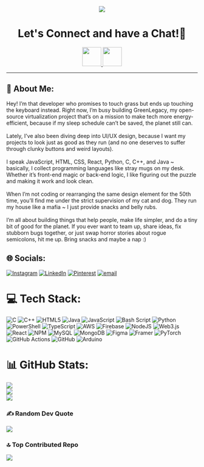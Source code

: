 <p align="center"> <img src="https://capsule-render.vercel.app/api?type=venom&height=300&color=gradient&text=Nevin's%20GitHub&reversal=false&textBg=false&animation=fadeIn"/> </p>

<h1 align="center">
  Let's Connect and have a Chat!💬
</h1>

<p align="center">
<a href="https://www.linkedin.com/in/nevin-shine-b403b932b">
  <img height="50" src="https://user-images.githubusercontent.com/46517096/166973395-19676cd8-f8ec-4abf-83ff-da8243505b82.png"/>
</a>
<a href="https://www.instagram.com/rebootritual/">
  <img height="50" src="https://user-images.githubusercontent.com/46517096/166974368-9798f39f-1f46-499c-b14e-81f0a3f83a06.png"/>
</a>
</p>

---

## 💫 About Me:

Hey! I’m that developer who promises to touch grass but ends up touching the keyboard instead. Right now, I’m busy building GreenLegacy, my open-source virtualization project that’s on a mission to make tech more energy-efficient, because if my sleep schedule can’t be saved, the planet still can.<br><br>Lately, I’ve also been diving deep into UI/UX design, because I want my projects to look just as good as they run (and no one deserves to suffer through clunky buttons and weird layouts).<br><br>I speak JavaScript, HTML, CSS, React, Python, C, C++, and Java ~ basically, I collect programming languages like stray mugs on my desk. Whether it’s front-end magic or back-end logic, I like figuring out the puzzle and making it work and look clean.<br><br>When I’m not coding or rearranging the same design element for the 50th time, you’ll find me under the strict supervision of my cat and dog. They run my house like a mafia ~ I just provide snacks and belly rubs.<br><br>I’m all about building things that help people, make life simpler, and do a tiny bit of good for the planet. If you ever want to team up, share ideas, fix stubborn bugs together, or just swap horror stories about rogue semicolons, hit me up. Bring snacks and maybe a nap :)


## 🌐 Socials:
[![Instagram](https://img.shields.io/badge/Instagram-%23E4405F.svg?logo=Instagram&logoColor=white)](https://instagram.com/corrupttrace) [![LinkedIn](https://img.shields.io/badge/LinkedIn-%230077B5.svg?logo=linkedin&logoColor=white)](https://linkedin.com/in/nevin-shine-b403b932b) [![Pinterest](https://img.shields.io/badge/Pinterest-%23E60023.svg?logo=Pinterest&logoColor=white)](https://pinterest.com/nevviiiiii) [![email](https://img.shields.io/badge/Email-D14836?logo=gmail&logoColor=white)](mailto:nevinshine05@outlook.com) 

# 💻 Tech Stack:
![C](https://img.shields.io/badge/c-%2300599C.svg?style=for-the-badge&logo=c&logoColor=white) ![C++](https://img.shields.io/badge/c++-%2300599C.svg?style=for-the-badge&logo=c%2B%2B&logoColor=white) ![HTML5](https://img.shields.io/badge/html5-%23E34F26.svg?style=for-the-badge&logo=html5&logoColor=white) ![Java](https://img.shields.io/badge/java-%23ED8B00.svg?style=for-the-badge&logo=openjdk&logoColor=white) ![JavaScript](https://img.shields.io/badge/javascript-%23323330.svg?style=for-the-badge&logo=javascript&logoColor=%23F7DF1E) ![Bash Script](https://img.shields.io/badge/bash_script-%23121011.svg?style=for-the-badge&logo=gnu-bash&logoColor=white) ![Python](https://img.shields.io/badge/python-3670A0?style=for-the-badge&logo=python&logoColor=ffdd54) ![PowerShell](https://img.shields.io/badge/PowerShell-%235391FE.svg?style=for-the-badge&logo=powershell&logoColor=white) ![TypeScript](https://img.shields.io/badge/typescript-%23007ACC.svg?style=for-the-badge&logo=typescript&logoColor=white) ![AWS](https://img.shields.io/badge/AWS-%23FF9900.svg?style=for-the-badge&logo=amazon-aws&logoColor=white) ![Firebase](https://img.shields.io/badge/firebase-%23039BE5.svg?style=for-the-badge&logo=firebase) ![NodeJS](https://img.shields.io/badge/node.js-6DA55F?style=for-the-badge&logo=node.js&logoColor=white) ![Web3.js](https://img.shields.io/badge/web3.js-F16822?style=for-the-badge&logo=web3.js&logoColor=white) ![React](https://img.shields.io/badge/react-%2320232a.svg?style=for-the-badge&logo=react&logoColor=%2361DAFB) ![NPM](https://img.shields.io/badge/NPM-%23CB3837.svg?style=for-the-badge&logo=npm&logoColor=white) ![MySQL](https://img.shields.io/badge/mysql-4479A1.svg?style=for-the-badge&logo=mysql&logoColor=white) ![MongoDB](https://img.shields.io/badge/MongoDB-%234ea94b.svg?style=for-the-badge&logo=mongodb&logoColor=white) ![Figma](https://img.shields.io/badge/figma-%23F24E1E.svg?style=for-the-badge&logo=figma&logoColor=white) ![Framer](https://img.shields.io/badge/Framer-black?style=for-the-badge&logo=framer&logoColor=blue) ![PyTorch](https://img.shields.io/badge/PyTorch-%23EE4C2C.svg?style=for-the-badge&logo=PyTorch&logoColor=white) ![GitHub Actions](https://img.shields.io/badge/github%20actions-%232671E5.svg?style=for-the-badge&logo=githubactions&logoColor=white) ![GitHub](https://img.shields.io/badge/github-%23121011.svg?style=for-the-badge&logo=github&logoColor=white) ![Arduino](https://img.shields.io/badge/-Arduino-00979D?style=for-the-badge&logo=Arduino&logoColor=white)
# 📊 GitHub Stats:
![](https://github-readme-stats.vercel.app/api?username=nevinshine&theme=midnight-purple&hide_border=false&include_all_commits=true&count_private=true)<br/>
![](https://nirzak-streak-stats.vercel.app/?user=nevinshine&theme=midnight-purple&hide_border=false)<br/>
![](https://github-readme-stats.vercel.app/api/top-langs/?username=nevinshine&theme=midnight-purple&hide_border=false&include_all_commits=true&count_private=true&layout=compact)

### ✍️ Random Dev Quote
![](https://quotes-github-readme.vercel.app/api?type=horizontal&theme=merko)

### 🔝 Top Contributed Repo
![](https://github-contributor-stats.vercel.app/api?username=nevinshine&limit=5&theme=merko&combine_all_yearly_contributions=true)

<!-- Proudly created with GPRM ( https://gprm.itsvg.in ) -->
<!---
nevinshine/nevinshine is a ✨ special ✨ repository because its `README.md` (this file) appears on your GitHub profile.
You can click the Preview link to take a look at your changes.
--->
